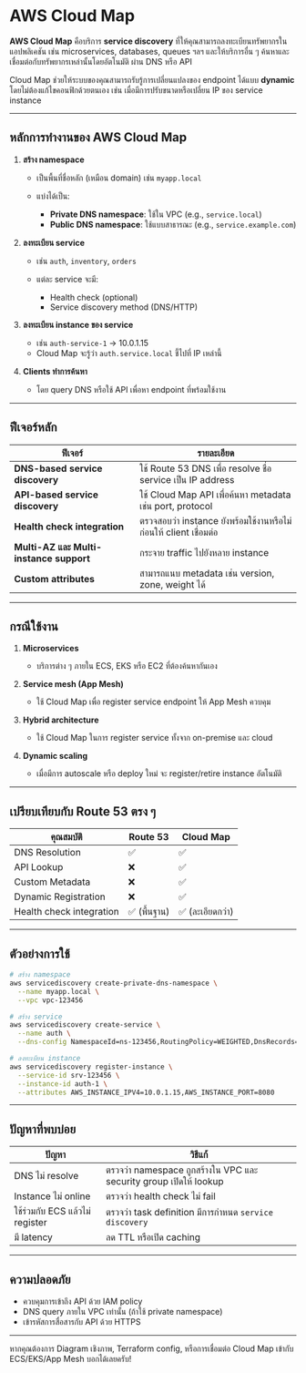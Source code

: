 # AWS Cloud Map

**AWS Cloud Map** คือบริการ **service discovery** ที่ให้คุณสามารถลงทะเบียนทรัพยากรในแอปพลิเคชัน เช่น microservices, databases, queues ฯลฯ และให้บริการอื่น ๆ ค้นหาและเชื่อมต่อกับทรัพยากรเหล่านั้นโดยอัตโนมัติ ผ่าน DNS หรือ API

Cloud Map ช่วยให้ระบบของคุณสามารถรับรู้การเปลี่ยนแปลงของ endpoint ได้แบบ **dynamic** โดยไม่ต้องแก้ไขคอนฟิกด้วยตนเอง เช่น เมื่อมีการปรับขนาดหรือเปลี่ยน IP ของ service instance

---

## หลักการทำงานของ AWS Cloud Map

1. **สร้าง namespace**

   * เป็นพื้นที่ชื่อหลัก (เหมือน domain) เช่น `myapp.local`
   * แบ่งได้เป็น:

     * **Private DNS namespace**: ใช้ใน VPC (e.g., `service.local`)
     * **Public DNS namespace**: ใช้แบบสาธารณะ (e.g., `service.example.com`)

2. **ลงทะเบียน service**

   * เช่น `auth`, `inventory`, `orders`
   * แต่ละ service จะมี:

     * Health check (optional)
     * Service discovery method (DNS/HTTP)

3. **ลงทะเบียน instance ของ service**

   * เช่น `auth-service-1` → 10.0.1.15
   * Cloud Map จะรู้ว่า `auth.service.local` ชี้ไปที่ IP เหล่านี้

4. **Clients ทำการค้นหา**

   * โดย query DNS หรือใช้ API เพื่อหา endpoint ที่พร้อมใช้งาน

---

## ฟีเจอร์หลัก

| ฟีเจอร์                                 | รายละเอียด                                                        |
| --------------------------------------- | ----------------------------------------------------------------- |
| **DNS-based service discovery**         | ใช้ Route 53 DNS เพื่อ resolve ชื่อ service เป็น IP address       |
| **API-based service discovery**         | ใช้ Cloud Map API เพื่อค้นหา metadata เช่น port, protocol         |
| **Health check integration**            | ตรวจสอบว่า instance ยังพร้อมใช้งานหรือไม่ก่อนให้ client เชื่อมต่อ |
| **Multi-AZ และ Multi-instance support** | กระจาย traffic ไปยังหลาย instance                                 |
| **Custom attributes**                   | สามารถแนบ metadata เช่น version, zone, weight ได้                 |

---

## กรณีใช้งาน

1. **Microservices**

   * บริการต่าง ๆ ภายใน ECS, EKS หรือ EC2 ที่ต้องค้นหากันเอง
2. **Service mesh (App Mesh)**

   * ใช้ Cloud Map เพื่อ register service endpoint ให้ App Mesh ควบคุม
3. **Hybrid architecture**

   * ใช้ Cloud Map ในการ register service ทั้งจาก on-premise และ cloud
4. **Dynamic scaling**

   * เมื่อมีการ autoscale หรือ deploy ใหม่ จะ register/retire instance อัตโนมัติ

---

## เปรียบเทียบกับ Route 53 ตรง ๆ

| คุณสมบัติ                | Route 53    | Cloud Map       |
| ------------------------ | ----------- | --------------- |
| DNS Resolution           | ✅           | ✅               |
| API Lookup               | ❌           | ✅               |
| Custom Metadata          | ❌           | ✅               |
| Dynamic Registration     | ❌           | ✅               |
| Health check integration | ✅ (พื้นฐาน) | ✅ (ละเอียดกว่า) |

---

## ตัวอย่างการใช้

```bash
# สร้าง namespace
aws servicediscovery create-private-dns-namespace \
  --name myapp.local \
  --vpc vpc-123456

# สร้าง service
aws servicediscovery create-service \
  --name auth \
  --dns-config NamespaceId=ns-123456,RoutingPolicy=WEIGHTED,DnsRecords=[{Type=A,TTL=60}]

# ลงทะเบียน instance
aws servicediscovery register-instance \
  --service-id srv-123456 \
  --instance-id auth-1 \
  --attributes AWS_INSTANCE_IPV4=10.0.1.15,AWS_INSTANCE_PORT=8080
```

---

## ปัญหาที่พบบ่อย

| ปัญหา                           | วิธีแก้                                                            |
| ------------------------------- | ------------------------------------------------------------------ |
| DNS ไม่ resolve                 | ตรวจว่า namespace ถูกสร้างใน VPC และ security group เปิดให้ lookup |
| Instance ไม่ online             | ตรวจว่า health check ไม่ fail                                      |
| ใช้ร่วมกับ ECS แล้วไม่ register | ตรวจว่า task definition มีการกำหนด `service discovery`             |
| มี latency                      | ลด TTL หรือเปิด caching                                            |

---

## ความปลอดภัย

* ควบคุมการเข้าถึง API ด้วย IAM policy
* DNS query ภายใน VPC เท่านั้น (ถ้าใช้ private namespace)
* เข้ารหัสการสื่อสารกับ API ด้วย HTTPS

---

หากคุณต้องการ Diagram เชิงภาพ, Terraform config, หรือการเชื่อมต่อ Cloud Map เข้ากับ ECS/EKS/App Mesh บอกได้เลยครับ!
